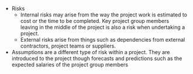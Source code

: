 - Risks
    - Internal risks may arise from the way the project work is estimated to cost or the time to be completed. Key project group members leaving in the middle of the project is also a risk when undertaking a project. 
    - External risks arise from things such as dependencies from external contractors, project teams or suppliers.
- Assumptions are a different type of risk within a project. They are introduced to the project though forecasts and predictions such as the expected salaries of the project group members